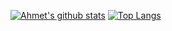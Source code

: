 [![Ahmet's github stats](https://github-readme-stats.vercel.app/api?username=ahmetguldas)](https://github.com/anuraghazra/github-readme-stats)
[![Top Langs](https://github-readme-stats.vercel.app/api/top-langs/?username=ahmetguldas&layout=compact)](https://github.com/anuraghazra/github-readme-stats)
